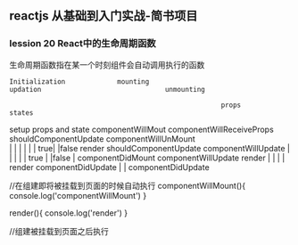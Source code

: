 ## reactjs 从基础到入门实战-简书项目

### lession 20 React中的生命周期函数

生命周期函数指在某一个时刻组件会自动调用执行的函数

    Initialization             mounting                                updation                               unmounting

                                                         props                     states          

setup props and state      componentWillMout    componentWillReceiveProps  shouldComponentUpdate         componentWillUnMount       
                                  |                       |                     |       |
                                  |                       |                 true|       |false
                                render           shouldComponentUpdate    componentWillUpdate
                                  |                 |          |                    |
                                  |            true |          |false               |
                           componentDidMount     componentWillUpdate              render
                                                        |                           |
                                                        |                           |
                                                      render                componentDidUpdate
                                                        |
                                                        |
                                                componentDidUpdate









//在组建即将被挂载到页面的时候自动执行
componentWillMount(){
  console.log('componentWillMount')
}

render(){
  console.log('render')
}

//组建被挂载到页面之后执行

